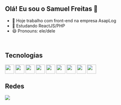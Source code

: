 ## Olá! Eu sou o Samuel Freitas 👋

- 🔭 Hoje trabalho com front-end na empresa AsapLog
- 🌱 Estudando ReactJS/PHP
- 😄 Pronouns: ele/dele

<div style="display: inline_block"><br>
  <h2>Tecnologias</h2>
  <img align="center" height="30" width="30" src="https://cdn.jsdelivr.net/gh/devicons/devicon/icons/html5/html5-original.svg" />
  <img align="center" height="30" width="30" src="https://cdn.jsdelivr.net/gh/devicons/devicon/icons/css3/css3-original.svg" />
  <img align="center" height="30" width="30" src="https://cdn.jsdelivr.net/gh/devicons/devicon/icons/sass/sass-original.svg" />   
  <img align="center" height="30" width="30" src="https://cdn.jsdelivr.net/gh/devicons/devicon/icons/bootstrap/bootstrap-original.svg" /> 
  <img align="center" height="30" width="30" src="https://cdn.jsdelivr.net/gh/devicons/devicon/icons/figma/figma-original.svg" />
  <img align="center" height="30" width="30" src="https://cdn.jsdelivr.net/gh/devicons/devicon/icons/gimp/gimp-original.svg" />
  <img align="center" height="30" width="30" src="https://cdn.jsdelivr.net/gh/devicons/devicon/icons/photoshop/photoshop-plain.svg" />
  <img align="center" height="30" width="30" src="https://cdn.jsdelivr.net/gh/devicons/devicon/icons/javascript/javascript-original.svg" />
  <img align="center" height="30" width="30" src="https://cdn.jsdelivr.net/gh/devicons/devicon/icons/wordpress/wordpress-original.svg" />
                                      
</div>
          
##

<div>
  <h2>Redes</h2>
  <a href="https://www.linkedin.com/in/samuel-freitas-944288180/"><img src="https://img.shields.io/badge/LinkedIn-0077B5?style=for-the-badge&logo=linkedin&logoColor=white"></a>
</div>
